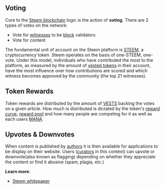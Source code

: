 ## Voting

Core to the [Steem blockchain](/glossary/steem-blockchain.md) logic is the action of **voting**. There are 2 types of votes on the network:

- Vote for [witnesses](/glossary/witness.md) to be [block](/glossary/block.md) validators
- Vote for content

The fundamental unit of account on the Steem platform is [STEEM](/glossary/steem.md), a cryptocurrency token. Steem operates on the basis of one-STEEM, one-vote. Under this model, individuals who have contributed the most to the platform, as measured by the amount of [vested tokens](/glossary/steem-power.md) in their account, have the most influence over how contributions are scored and which witness becomes approved by the community (the top 21 witnesses).

## Token Rewards

Token rewards are distributed by the amount of [VESTS](/glossary/vests.md) backing the votes on a given article. How much is distributed is dictated by the token's [reward curve](/glossary/reward-curve.md), [reward pool](/glossary/reward-pool.md) and how many people are competing for it as well as each users [MANA](/glossary/mana.md). 

## Upvotes & Downvotes

When content is published by [authors](/glossary/author.md) it is then available for applications to be display on their website. Users ([curators](/glossary/curator.md) in this context) can upvote or downvote(also known as flagging) depending on whether they appreciate the content or find it abusive (spam, plagia, etc.)

**Learn more**: 
- [Steem whitepaper](https://steem.io/steem-whitepaper.pdf)




